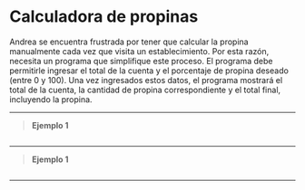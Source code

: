 ﻿# Calculadora de propinas

Andrea se encuentra frustrada por tener que calcular la propina manualmente cada vez que visita un establecimiento. 
Por esta razón, necesita un programa que simplifique este proceso. El programa debe permitirle ingresar el total 
de la cuenta y el porcentaje de propina deseado (entre 0 y 100). Una vez ingresados estos datos, el programa mostrará 
el total de la cuenta, la cantidad de propina correspondiente y el total final, incluyendo la propina.

---

> **Ejemplo 1**

```
```

---

> **Ejemplo 1**

```
```

---

